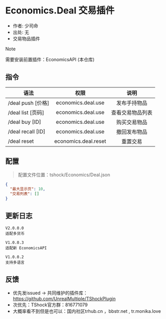 # Economics.Deal 交易插件

- 作者: 少司命
- 出处: 无
- 交易物品插件

> [!NOTE]  
> 需要安装前置插件：EconomicsAPI (本仓库)  

## 指令

| 语法                |          权限          |    说明    |
|-------------------|:--------------------:|:--------:|
| /deal push [价格]   |  economics.deal.use  |  发布手持物品  |
| /deal list [页码]   |  economics.deal.use  | 查看交易物品列表 |
| /deal buy [ID]    |  economics.deal.use  |  购买交易物品  |
| /deal recall [ID] |  economics.deal.use  |  撤回发布物品  |
| /deal reset       | economics.deal.reset |   重置交易   |

## 配置
> 配置文件位置：tshock/Economics/Deal.json
```json
{
  "最大显示页": 10,
  "交易列表": []
}
```

## 更新日志

```
V2.0.0.0
适配多货币

V1.0.0.3
适配新 EconomicsAPI

V1.0.0.2
支持多语言
```

## 反馈
- 优先发issued -> 共同维护的插件库：https://github.com/UnrealMultiple/TShockPlugin
- 次优先：TShock官方群：816771079
- 大概率看不到但是也可以：国内社区trhub.cn ，bbstr.net , tr.monika.love
